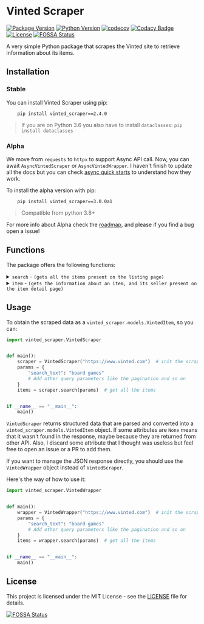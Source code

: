 # Vinted Scraper

[![Package Version](https://img.shields.io/pypi/v/vinted_scraper.svg)](https://pypi.org/project/vinted_scraper/)
[![Python Version](https://img.shields.io/pypi/pyversions/vinted_scraper.svg)](https://pypi.org/project/vinted_scraper/)
[![codecov](https://codecov.io/gh/Giglium/vinted_scraper/graph/badge.svg?token=EB36V1AO72)](https://codecov.io/gh/Giglium/vinted_scraper)
[![Codacy Badge](https://api.codacy.com/project/badge/Grade/4722ef5a944a495394acb1b7cf88f3ae)](https://app.codacy.com/gh/Giglium/vinted_scraper?utm_source=github.com&utm_medium=referral&utm_content=Giglium/vinted_scraper&utm_campaign=Badge_Grade)
[![License](https://img.shields.io/pypi/l/vinted_scraper.svg)](https://github.com/Giglium/vinted_scraper/blob/main/LICENSE)
[![FOSSA Status](https://app.fossa.com/api/projects/git%2Bgithub.com%2FGiglium%2Fvinted_scraper.svg?type=shield)](https://app.fossa.com/projects/git%2Bgithub.com%2FGiglium%2Fvinted_scraper?ref=badge_shield)

A very simple Python package that scrapes the Vinted site to retrieve information about its items.

## Installation

### Stable

You can install Vinted Scraper using pip:

```shell
    pip install vinted_scraper==2.4.0
```

> If you are on Python 3.6 you also have to install `dataclasses`: `pip install dataclasses`

### Alpha

We move from `requests` to `httpx` to support Async API call. Now, you can await `AsyncVintedScraper` or `AsyncVintedWrapper`.
I haven't finish to update all the docs but you can check [async quick starts](./tests/test_async_quick_starts.py) to understand how they work.

To install the alpha version with pip:

```shell
    pip install vinted_scraper==3.0.0a1
```

> Compatible from python 3.8+

For more info about Alpha check the [roadmap](https://github.com/Giglium/vinted_scraper/issues/73), and please if you find a bug open a issue!

## Functions

The package offers the following functions:

<details>
 <summary><code>search</code> - <code>(gets all the items present on the listing page)</code></summary>

**Parameters**

> | name   | type     | data type | description                                    |
> | ------ | -------- | --------- | ---------------------------------------------- |
> | params | optional | Dict      | Query parameters like the pagination and so on |

</details>

<details>
 <summary><code>item</code> - <code>(gets the information about an item, and its seller present on the item detail page)</code></summary>

> It is currently not working and will throw a 404 status code (see [#78](https://github.com/Giglium/vinted_scraper/issues/78)). Vinted has changed this endpoint, and we didn't find a replacement.

**Parameters**

> | name   | type     | data type | description                                   |
> | ------ | -------- | --------- | --------------------------------------------- |
> | id     | required | str       | The unique identifier of the item to retrieve |
> | params | optional | Dict      | I don't know is they exist                    |

</details>

## Usage

To obtain the scraped data as a `vinted_scraper.models.VintedItem`, so you can:

```python
import vinted_scraper.VintedScraper


def main():
    scraper = VintedScraper("https://www.vinted.com")  # init the scraper with the baseurl
    params = {
        "search_text": "board games"
        # Add other query parameters like the pagination and so on
    }
    items = scraper.search(params)  # get all the items


if __name__ == "__main__":
    main()
```

`VintedScraper` returns structured data that are parsed and converted into a `vinted_scraper.models.VintedItem` object.
If some attributes are `None` means that it wasn't found in the response, maybe because they are returned from other
API.
Also, I discard some attribute that I thought was useless but feel free to open an issue or a PR to add them.

If you want to manage the JSON response directly, you should use the `VintedWrapper` object instead of `VintedScraper`.

Here's the way of how to use it:

```python
import vinted_scraper.VintedWrapper


def main():
    wrapper = VintedWrapper("https://www.vinted.com")  # init the scraper with the baseurl
    params = {
        "search_text": "board games"
        # Add other query parameters like the pagination and so on
    }
    items = wrapper.search(params)  # get all the items


if __name__ == "__main__":
    main()
```

## License

This project is licensed under the MIT License - see
the [LICENSE](https://github.com/Giglium/vinted_scraper/blob/main/LICENSE) file for details.

[![FOSSA Status](https://app.fossa.com/api/projects/git%2Bgithub.com%2FGiglium%2Fvinted_scraper.svg?type=large)](https://app.fossa.com/projects/git%2Bgithub.com%2FGiglium%2Fvinted_scraper?ref=badge_large)
